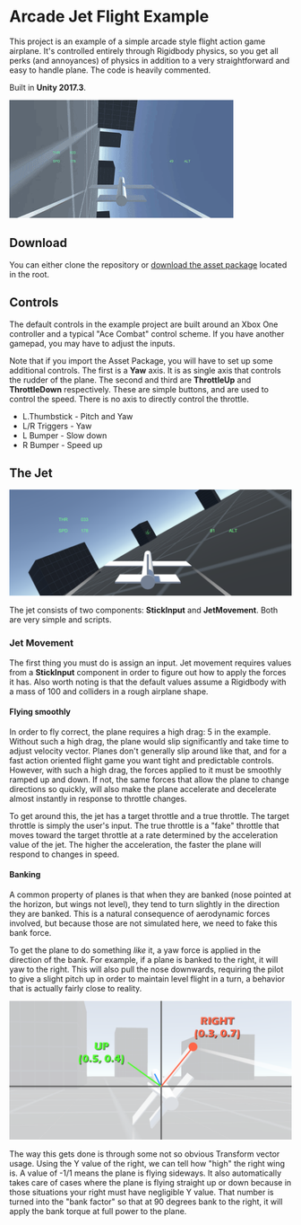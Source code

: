 # Arcade Jet Flight Example

This project is an example of a simple arcade style flight action game airplane. It's controlled entirely through Rigidbody physics, so you get all perks (and annoyances) of physics in addition to a very straightforward and easy to handle plane. The code is heavily commented.

Built in **Unity 2017.3**.

![gif](./Screenshots/flying.gif)

## Download

You can either clone the repository or [download the asset package](./ArcadeJetFlightExample.unitypackage) located in the root.

## Controls

The default controls in the example project are built around an Xbox One controller and a typical "Ace Combat" control scheme. If you have another gamepad, you may have to adjust the inputs.

Note that if you import the Asset Package, you will have to set up some additional controls. The first is a **Yaw** axis. It is as single axis that controls the rudder of the plane. The second and third are **ThrottleUp** and **ThrottleDown** respectively. These are simple buttons, and are used to control the speed. There is no axis to directly control the throttle.

- L.Thumbstick - Pitch and Yaw
- L/R Triggers - Yaw
- L Bumper - Slow down
- R Bumper - Speed up

## The Jet
![screenshot](./Screenshots/banked.png)

The jet consists of two components: **StickInput** and **JetMovement**. Both are very simple and scripts.

### Jet Movement

The first thing you must do is assign an input. Jet movement requires values from a **StickInput** component in order to figure out how to apply the forces it has. Also worth noting is that the default values assume a Rigidbody with a mass of 100 and colliders in a rough airplane shape.

#### Flying smoothly

In order to fly correct, the plane requires a high drag: 5 in the example. Without such a high drag, the plane would slip significantly and take time to adjust velocity vector. Planes don't generally slip around like that, and for a fast action oriented flight game you want tight and predictable controls. However, with such a high drag, the forces applied to it must be smoothly ramped up and down. If not, the same forces that allow the plane to change directions so quickly, will also make the plane accelerate and decelerate almost instantly in response to throttle changes.

To get around this, the jet has a target throttle and a true throttle. The target throttle is simply the user's input. The true throttle is a "fake" throttle that moves toward the target throttle at a rate determined by the acceleration value of the jet. The higher the acceleration, the faster the plane will respond to changes in speed.

#### Banking

A common property of planes is that when they are banked (nose pointed at the horizon, but wings not level), they tend to turn slightly in the direction they are banked. This is a natural consequence of aerodynamic forces involved, but because those are not simulated here, we need to fake this bank force.

To get the plane to do something *like* it, a yaw force is applied in the direction of the bank. For example, if a plane is banked to the right, it will yaw to the right. This will also pull the nose downwards, requiring the pilot to give a slight pitch up in order to maintain level flight in a turn, a behavior that is actually fairly close to reality.

![screenshot](./Screenshots/vectors.png)

The way this gets done is through some not so obvious Transform vector usage. Using the Y value of the right, we can tell how "high" the right wing is. A value of -1/1 means the plane is flying sideways. It also automatically takes care of cases where the plane is flying straight up or down because in those situations your right must have negligible Y value. That number is turned into the "bank factor" so that at 90 degrees bank to the right, it will apply the bank torque at full power to the plane.
